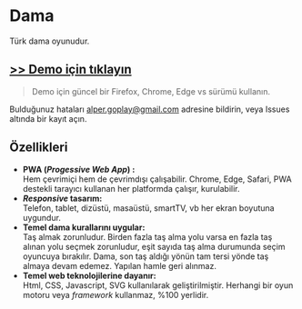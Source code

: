 # Dama
Türk dama oyunudur.

## [>> Demo için tıklayın](https://alperali.github.io/dama/)
> Demo için güncel bir Firefox, Chrome, Edge vs sürümü kullanın.

Bulduğunuz hataları alper.goplay@gmail.com adresine bildirin, veya Issues altında bir kayıt açın.

## Özellikleri
- **PWA (_Progessive Web App_) :**  
  Hem çevrimiçi hem de çevrimdışı çalışabilir.
  Chrome, Edge, Safari, PWA destekli tarayıcı kullanan her platformda çalışır, kurulabilir.
- **_Responsive_ tasarım:**  
  Telefon, tablet, dizüstü, masaüstü, smartTV, vb her ekran boyutuna uygundur.
- **Temel dama kurallarını uygular:**  
  Taş almak zorunludur. Birden fazla taş alma yolu varsa en fazla taş alınan yolu seçmek zorunludur,
  eşit sayıda taş alma durumunda seçim oyuncuya bırakılır.
  Dama, son taş aldığı yönün tam tersi yönde taş almaya devam edemez. Yapılan hamle geri alınmaz.
- **Temel web teknolojilerine dayanır:**  
  Html, CSS, Javascript, SVG kullanılarak geliştirilmiştir.
  Herhangi bir oyun motoru veya _framework_ kullanmaz, %100 yerlidir.
